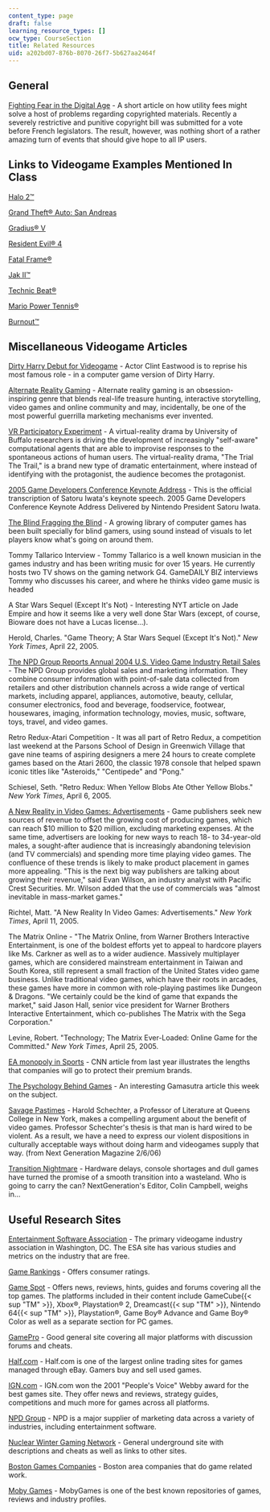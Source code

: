 ```yaml
---
content_type: page
draft: false
learning_resource_types: []
ocw_type: CourseSection
title: Related Resources
uid: a202bd07-876b-8070-26f7-5b627aa2464f
---
```

## General

[Fighting Fear in the Digital Age](http://www.next-gen.biz/index.php?option=com_content&task=view&id=1969&Itemid=35) - A short article on how utility fees might solve a host of problems regarding copyrighted materials. Recently a severely restrictive and punitive copyright bill was submitted for a vote before French legislators. The result, however, was nothing short of a rather amazing turn of events that should give hope to all IP users.

## Links to Videogame Examples Mentioned In Class

[Halo 2™](https://store.xbox.com/en-US/Xbox-One/Games/Halo-Spartan-Assault/a3807603-9e22-48b2-8b75-c6bf36ddc511)

[Grand Theft® Auto: San Andreas](http://www.rockstargames.com/sanandreas/)

[Gradius® V](http://www.gamespot.com/ps2/action/gradius5/index.html)

[Resident Evil® 4](https://www.residentevil.com/4/)

[Fatal Frame®](http://en.wikipedia.org/wiki/Fatal_Frame)

[Jak II™](https://en.wikipedia.org/wiki/Jak_II)

[Technic Beat®](http://ps2.ign.com/objects/686/686485.html)

[Mario Power Tennis®](https://www.mariowiki.com/Mario_Power_Tennis)

[Burnout™](https://www.ea.com/games/burnout)

## Miscellaneous Videogame Articles

[Dirty Harry Debut for Videogame](http://news.bbc.co.uk/2/hi/entertainment/4295331.stm) - Actor Clint Eastwood is to reprise his most famous role - in a computer game version of Dirty Harry.

[Alternate Reality Gaming](https://electronics.howstuffworks.com/alternate-reality-gaming.htm) - Alternate reality gaming is an obsession-inspiring genre that blends real-life treasure hunting, interactive storytelling, video games and online community and may, incidentally, be one of the most powerful guerrilla marketing mechanisms ever invented.

[VR Participatory Experiment](http://www.buffalo.edu/news/fast-execute.cgi/article-page.html?article=71550009) - A virtual-reality drama by University of Buffalo researchers is driving the development of increasingly "self-aware" computational agents that are able to improvise responses to the spontaneous actions of human users. The virtual-reality drama, "The Trial The Trail," is a brand new type of dramatic entertainment, where instead of identifying with the protagonist, the audience becomes the protagonist.

[2005 Game Developers Conference Keynote Address](http://planetgamecube.com/newsArt.cfm?artid=10378&CFID=14035898&CFTOKEN=62d1ad2e1888e949-8BC2B202-C09F-3E62-0527474CB07D838A) - This is the official transcription of Satoru Iwata's keynote speech. 2005 Game Developers Conference Keynote Address Delivered by Nintendo President Satoru Iwata.

[The Blind Fragging the Blind](http://archive.wired.com/gaming/gamingreviews/news/2005/03/66879?currentPage=all) - A growing library of computer games has been built specially for blind gamers, using sound instead of visuals to let players know what's going on around them.

Tommy Tallarico Interview - Tommy Tallarico is a well known musician in the games industry and has been writing music for over 15 years. He currently hosts two TV shows on the gaming network G4. GameDAILY BIZ interviews Tommy who discusses his career, and where he thinks video game music is headed

A Star Wars Sequel (Except It's Not) - Interesting NYT article on Jade Empire and how it seems like a very well done Star Wars (except, of course, Bioware does not have a Lucas license…).

Herold, Charles. "Game Theory; A Star Wars Sequel (Except It's Not)." _New York Times_, April 22, 2005.

[The NPD Group Reports Annual 2004 U.S. Video Game Industry Retail Sales](http://www.npd.com/corpServlet?nextpage=corp_welcome.html) - The NPD Group provides global sales and marketing information. They combine consumer information with point-of-sale data collected from retailers and other distribution channels across a wide range of vertical markets, including apparel, appliances, automotive, beauty, cellular, consumer electronics, food and beverage, foodservice, footwear, housewares, imaging, information technology, movies, music, software, toys, travel, and video games.

Retro Redux-Atari Competition - It was all part of Retro Redux, a competition last weekend at the Parsons School of Design in Greenwich Village that gave nine teams of aspiring designers a mere 24 hours to create complete games based on the Atari 2600, the classic 1978 console that helped spawn iconic titles like "Asteroids," "Centipede" and "Pong."

Schiesel, Seth. "Retro Redux: When Yellow Blobs Ate Other Yellow Blobs." _New York Times_, April 6, 2005.

[A New Reality in Video Games: Advertisements](http://www.nytimes.com/glogin?URI=http://gk.nytimes.com/mem/gatekeeper.html&OQ=_rQ3D1Q26URIQ3DhttpQ3AQ2FQ2Fwww.nytimes.comQ2F2005Q2F04Q2F11Q2FtechnologyQ2F11game.htmlQ26OQ51Q3D_rQ513D1Q5126thQ5126emcQ513DthQ26OPQ3D1d37a606Q512F,2JC,aMdmeMMoQ5127,Q5127LL3,LQ512A,Q5120Q5120,oJdQ513CQ515CMFMIN,Q5120Q5120IRQ5125JQ517EQ513CoQ5125F&OP=5f3ec1Q2F6XQ7D16AsPQ7DQ27fQ246!PQ3BQ27YYAi6YQ2B_PQ7D!PQ7Df6cQ27PQ7DkQ7DQ7DYQ7DQ2BU!PQ3B) - Game publishers seek new sources of revenue to offset the growing cost of producing games, which can reach $10 million to $20 million, excluding marketing expenses. At the same time, advertisers are looking for new ways to reach 18- to 34-year-old males, a sought-after audience that is increasingly abandoning television (and TV commercials) and spending more time playing video games. The confluence of these trends is likely to make product placement in games more appealing. "This is the next big way publishers are talking about growing their revenue," said Evan Wilson, an industry analyst with Pacific Crest Securities. Mr. Wilson added that the use of commercials was "almost inevitable in mass-market games."

Richtel, Matt. "A New Reality In Video Games: Advertisements." _New York Times_, April 11, 2005.

The Matrix Online - "The Matrix Online, from Warner Brothers Interactive Entertainment, is one of the boldest efforts yet to appeal to hardcore players like Ms. Carkner as well as to a wider audience. Massively multiplayer games, which are considered mainstream entertainment in Taiwan and South Korea, still represent a small fraction of the United States video game business. Unlike traditional video games, which have their roots in arcades, these games have more in common with role-playing pastimes like Dungeon & Dragons. "We certainly could be the kind of game that expands the market," said Jason Hall, senior vice president for Warner Brothers Interactive Entertainment, which co-publishes The Matrix with the Sega Corporation."

Levine, Robert. "Technology; The Matrix Ever-Loaded: Online Game for the Committed." _New York Times_, April 25, 2005.

[EA monopoly in Sports](http://money.cnn.com/2004/12/14/commentary/game_over/column_gaming/) - CNN article from last year illustrates the lengths that companies will go to protect their premium brands.

[The Psychology Behind Games](http://www.gamasutra.com/features/20050426/hejdenberg_pfv.htm) - An interesting Gamasutra article this week on the subject.

[Savage Pastimes](https://haroldschechter.com/books/savage-pastimes) - Harold Schechter, a Professor of Literature at Queens College in New York, makes a compelling argument about the benefit of video games. Professor Schechter's thesis is that man is hard wired to be violent. As a result, we have a need to express our violent dispositions in culturally acceptable ways without doing harm and videogames supply that way. (from Next Generation Magazine 2/6/06)

[Transition Nightmare](http://www.next-gen.biz/index.php?option=com_content&task=view&id=2392&Itemid=2) - Hardware delays, console shortages and dull games have turned the promise of a smooth transition into a wasteland. Who is going to carry the can? NextGeneration's Editor, Colin Campbell, weighs in…

## Useful Research Sites

[Entertainment Software Association](http://www.theesa.com/) - The primary videogame industry association in Washington, DC. The ESA site has various studies and metrics on the industry that are free.

[Game Rankings](http://www.gamerankings.com/) - Offers consumer ratings.

[Game Spot](http://www.gamespot.com/) - Offers news, reviews, hints, guides and forums covering all the top games. The platforms included in their content include GameCube{{< sup "TM" >}}, Xbox®, Playstation® 2, Dreamcast{{< sup "TM" >}}, Nintendo 64{{< sup "TM" >}}, Playstation®, Game Boy® Advance and Game Boy® Color as well as a separate section for PC games.

[GamePro](http://www.gamepro.de/) - Good general site covering all major platforms with discussion forums and cheats.

[Half.com](http://video-games.half.ebay.com/) - Half.com is one of the largest online trading sites for games managed through eBay. Gamers buy and sell used games.

[IGN.com](http://www.ign.com/) - IGN.com won the 2001 "People's Voice" Webby award for the best games site. They offer news and reviews, strategy guides, competitions and much more for games across all platforms.

[NPD Group](http://www.npd.com/) - NPD is a major supplier of marketing data across a variety of industries, including entertainment software.

[Nuclear Winter Gaming Network](http://www.giantbomb.com/nuclear-winter/3005-7174/) - General underground site with descriptions and cheats as well as links to other sites.

[Boston Games Companies](http://www.bostonpostmortem.org/boston-area-game-companies/) - Boston area companies that do game related work.

[Moby Games](http://www.mobygames.com/home) - MobyGames is one of the best known repositories of games, reviews and industry profiles.